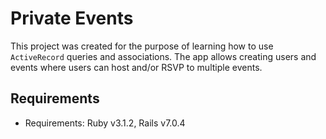 # Private Events
This project was created for the purpose of learning how to use `ActiveRecord` queries and associations.
The app allows creating users and events where users can host and/or RSVP to multiple events.

## Requirements
- Requirements: Ruby v3.1.2, Rails v7.0.4
